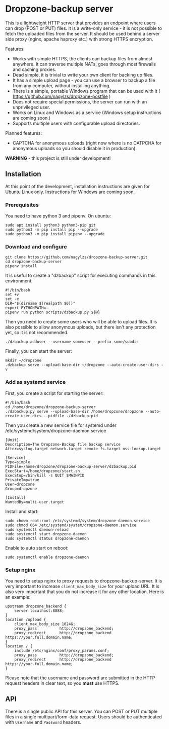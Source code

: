 # Dropzone-backup server

This is a lightweight HTTP server that provides an endpoint where users can drop (POST or PUT) files. It is a write-only
service - it is not possible to fetch the uploaded files from the server. It should be used behind a server side proxy
(nginx, apache haproxy etc.) with strong HTTPS encryption.

Features:

* Works with simple HTTPS, the clients can backup files from almost anywhere. It can traverse multiple NATs, goes
  through most firewalls and caching proxies.
* Dead simple, it is trivial to write your own client for backing up files.
* It has a simple upload page - you can use a browser to backup a file from any computer, without installing anything.
* There is a simple, portable Windows program that can be used with it ( https://github.com/nagylzs/dropzone-postfile )
* Does not require special permissions, the server can run with an unprivileged user.
* Works on Linux and Windows as a service (Windows setup instructions are coming soon.)
* Supports multiple users with configurable upload directories.

Planned features:

* CAPTCHA for anonymous uploads (right now where is no CATPCHA for anonymous uploads so you should disable it in
  production).


**WARNING** - this project is still under development!

## Installation

At this point of the development, installation instructions are given for Ubuntu Linux only. Instructions for
Windows are coming soon.

### Prerequisites

You need to have python 3 and pipenv. On ubuntu:

    sudo apt install python3 python3-pip git
    sudo python3 -m pip install pip --upgrade
    sudo python3 -m pip install pipenv --upgrade

### Download and configure

    git clone https://github.com/nagylzs/dropzone-backup-server.git
    cd dropzone-backup-server
    pipenv install

It is useful to create a "dzbackup" script for executing commands in this environment:

    #!/bin/bash
    set +v
    set -e
    DIR="$(dirname $(realpath $0))"
    export PYTHONPATH=.
    pipenv run python scripts/dzbackup.py ${@}

Then you need to create some users who will be able to upload files. It is also possible to allow anonymous
uploads, but there isn't any protection yet, so it is not recommended.

    ./dzbackup adduser --username someuser --prefix some/subdir

Finally, you can start the server:

    mkdir ~/dropzone
    .dzbackup serve --upload-base-dir ~/dropzone --auto-create-user-dirs -v

### Add as systemd service

First, you create a script for starting the server:

    #!/bin/bash
    cd /home/dropzone/dropzone-backup-server
    ./dzbackup.py serve --upload-base-dir /home/dropzone/dropzone --auto-create-user-dirs --pidfile ./dzbackup.pid

Then you create a new service file for systemd under /etc/systemd/system/dropzone-daemon.service

    [Unit]
    Description=The Dropzone-Backup file backup service
    After=syslog.target network.target remote-fs.target nss-lookup.target

    [Service]
    Type=simple
    PIDFile=/home/dropzone/dropzone-backup-server/dzbackup.pid
    ExecStart=/home/dropzone/start.sh
    ExecStop=/bin/kill -s QUIT $MAINPID
    PrivateTmp=true
    User=dropzone
    Group=dropzone

    [Install]
    WantedBy=multi-user.target

Install and start:

    sudo chown root:root /etc/systemd/system/dropzone-daemon.service
    sudo chmod 664 /etc/systemd/system/dropzone-daemon.service
    sudo systemctl daemon-reload
    sudo systemctl start dropzone-daemon
    sudo systemctl status dropzone-daemon

Enable to auto start on reboot:

    sudo systemctl enable dropzone-daemon

### Setup nginx

You need to setup nginx to proxy requests to dropzone-backup-server. It is very important to increase
`client_max_body_size` for your upload URL. It is also very important that you do not increase it for any other
location. Here is an example:


    upstream dropzone_backend {
        server localhost:8888;
    }
    location /upload {
        client_max_body_size 1024G;
        proxy_pass          http://dropzone_backend;
        proxy_redirect      http://dropzone_backend https://your.full.domain.name;
    }
    location / {
        include /etc/nginx/conf/proxy_params.conf;
        proxy_pass          http://dropzone_backend;
        proxy_redirect      http://dropzone_backend https://your.full.domain.name;
    }

Please note that the username and password are submitted in the HTTP request headers in clear text, so you **must** use
HTTPS.

## API

There is a single public API for this server. You can POST or PUT multiple files in a single multipart/form-data
request. Users should be authenticated with `Username` and `Password` headers.

